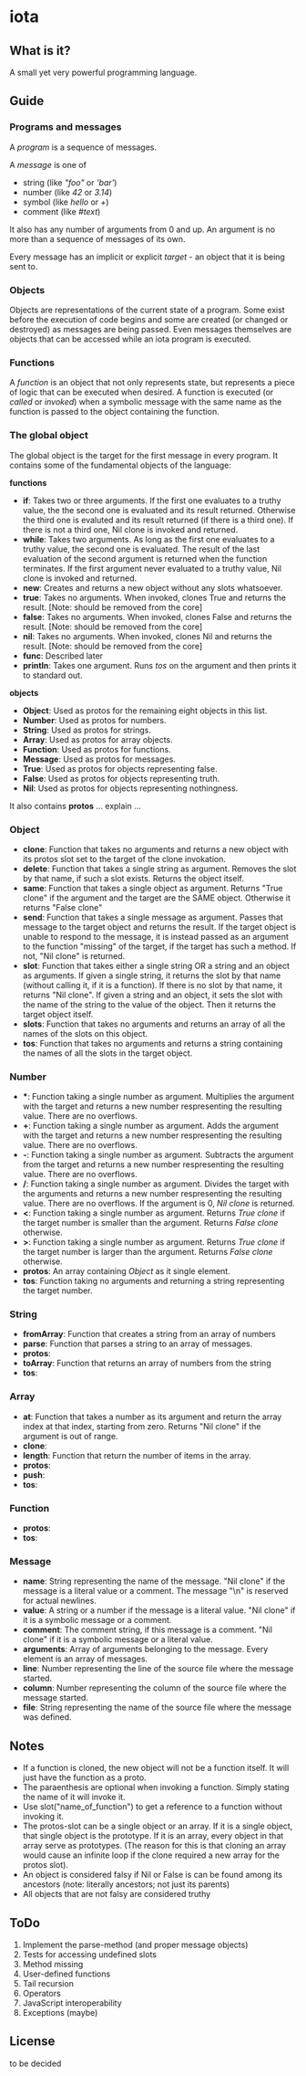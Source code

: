 iota
====

What is it?
-----------

A small yet very powerful programming language.

Guide
-----

### Programs and messages

A *program* is a sequence of messages.

A *message* is one of

* string (like *"foo"* or *'bar'*)
* number (like *42* or *3.14*)
* symbol (like *hello* or *+*)
* comment (like *#text*)

It also has any number of arguments from 0 and up. An argument is no more than a sequence of messages of its own.

Every message has an implicit or explicit *target* - an object that it is being sent to.

### Objects

Objects are representations of the current state of a program. Some exist before the execution of code begins and some are created (or changed or destroyed) as messages are being passed. Even messages themselves are objects that can be accessed while an iota program is executed.

### Functions

A *function* is an object that not only represents state, but represents a piece of logic that can be executed when desired. A function is executed (or *called* or *invoked*) when a symbolic message with the same name as the function is passed to the object containing the function.

### The global object

The global object is the target for the first message in every program. It contains some of the fundamental objects of the language:

**functions**

* **if**: Takes two or three arguments. If the first one evaluates to a truthy value, the the second one is evaluated and its result returned. Otherwise the third one is evaluted and its result returned (if there is a third one). If there is not a third one, Nil clone is invoked and returned.
* **while**: Takes two arguments. As long as the first one evaluates to a truthy value, the second one is evaluated. The result of the last evaluation of the second argument is returned when the function terminates. If the first argument never evaluated to a truthy value, Nil clone is invoked and returned.
* **new**: Creates and returns a new object without any slots whatsoever.
* **true**: Takes no arguments. When invoked, clones True and returns the result. [Note: should be removed from the core]
* **false**: Takes no arguments. When invoked, clones False and returns the result. [Note: should be removed from the core]
* **nil**: Takes no arguments. When invoked, clones Nil and returns the result. [Note: should be removed from the core]
* **func**: Described later
* **println**: Takes one argument. Runs *tos* on the argument and then prints it to standard out.

**objects**

* **Object**: Used as protos for the remaining eight objects in this list.
* **Number**: Used as protos for numbers.
* **String**: Used as protos for strings.
* **Array**: Used as protos for array objects.
* **Function**: Used as protos for functions.
* **Message**: Used as protos for messages.
* **True**: Used as protos for objects representing false.
* **False**: Used as protos for objects representing truth.
* **Nil**: Used as protos for objects representing nothingness.

It also contains **protos** ... explain ...

### Object

* **clone**:   Function that takes no arguments and returns a new object with its protos slot set to the target of the clone invokation.
* **delete**:  Function that takes a single string as argument. Removes the slot by that name, if such a slot exists. Returns the object itself.
* **same**:    Function that takes a single object as argument. Returns "True clone" if the argument and the target are the SAME object. Otherwise it returns "False clone"
* **send**:    Function that takes a single message as argument. Passes that message to the target object and returns the result. If the target object is unable to respond to the message, it is instead passed as an argument to the function "missing" of the target, if the target has such a method. If not, "Nil clone" is returned.
* **slot**:    Function that takes either a single string OR a string and an object as arguments. If given a single string, it returns the slot by that name (without calling it, if it is a function). If there is no slot by that name, it returns "Nil clone". If given a string and an object, it sets the slot with the name of the string to the value of the object. Then it returns the target object itself.
* **slots**:   Function that takes no arguments and returns an array of all the names of the slots on this object.
* **tos**:     Function that takes no arguments and returns a string containing the names of all the slots in the target object.

### Number

* __*__:      Function taking a single number as argument. Multiplies the argument with the target and returns a new number respresenting the resulting value. There are no overflows.
* **+**:      Function taking a single number as argument. Adds the argument with the target and returns a new number respresenting the resulting value. There are no overflows.
* **-**:      Function taking a single number as argument. Subtracts the argument from the target and returns a new number respresenting the resulting value. There are no overflows.
* **/**:      Function taking a single number as argument. Divides the target with the arguments and returns a new number respresenting the resulting value. There are no overflows. If the argument is 0, *Nil clone* is returned.
* **<**:      Function taking a single number as argument. Returns *True clone* if the target number is smaller than the argument. Returns *False clone* otherwise.
* **>**:      Function taking a single number as argument. Returns *True clone* if the target number is larger than the argument. Returns *False clone* otherwise.
* **protos**: An array containing *Object* as it single element.
* **tos**:    Function taking no arguments and returning a string representing the target number.

### String

* **fromArray**: Function that creates a string from an array of numbers
* **parse**:     Function that parses a string to an array of messages.
* **protos**:
* **toArray**:   Function that returns an array of numbers from the string
* **tos**:

### Array

* **at**:     Function that takes a number as its argument and return the array index at that index, starting from zero. Returns "Nil clone" if the argument is out of range.
* **clone**:
* **length**: Function that return the number of items in the array.
* **protos**:
* **push**:
* **tos**:

### Function

* **protos**:
* **tos**:

### Message

* **name**:      String representing the name of the message. "Nil clone" if the message is a literal value or a comment. The message "\n" is reserved for actual newlines.
* **value**:     A string or a number if the message is a literal value. "Nil clone" if it is a symbolic message or a comment.
* **comment**:   The comment string, if this message is a comment. "Nil clone" if it is a symbolic message or a literal value.
* **arguments**: Array of arguments belonging to the message. Every element is an array of messages.
* **line**:      Number representing the line of the source file where the message started.
* **column**:    Number representing the column of the source file where the message started.
* **file**:      String representing the name of the source file where the message was defined.


Notes
-----
* If a function is cloned, the new object will not be a function itself. It will just have the function as a proto.
* The paraenthesis are optional when invoking a function. Simply stating the name of it will invoke it.
* Use slot("name_of_function") to get a reference to a function without invoking it.
* The protos-slot can be a single object or an array. If it is a single object, that single object is the prototype. If it is an array, every object in that array serve as prototypes. (The reason for this is that cloning an array would cause an infinite loop if the clone required a new array for the protos slot).
* An object is considered falsy if Nil or False is can be found among its ancestors (note: literally ancestors; not just its parents)
* All objects that are not falsy are considered truthy


ToDo
----
1. Implement the parse-method (and proper message objects)
2. Tests for accessing undefined slots
3. Method missing
4. User-defined functions
5. Tail recursion
6. Operators
7. JavaScript interoperability
8. Exceptions (maybe)


License
-------

to be decided

